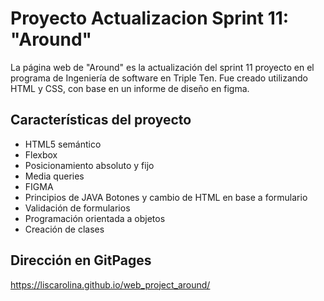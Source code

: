 # Proyecto Actualizacion Sprint 11: "Around"

La página web de "Around" es la actualización del sprint 11 proyecto en el programa de Ingeniería de software en Triple Ten. Fue creado utilizando HTML y CSS, con base en un informe de diseño en figma.

## Características del proyecto

- HTML5 semántico
- Flexbox
- Posicionamiento absoluto y fijo
- Media queries
- FIGMA
- Principios de JAVA Botones y cambio de HTML en base a formulario
- Validación de formularios
- Programación orientada a objetos
- Creación de clases

## Dirección en GitPages

https://liscarolina.github.io/web_project_around/
